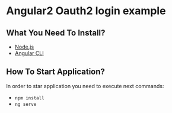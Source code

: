 # Angular2 Oauth2 login example

## What You Need To Install?

* [Node.js](https://nodejs.org/en/)
* [Angular CLI](https://cli.angular.io/)

## How To Start Application?

In order to star application you need to execute next commands:

* `npm install`
* `ng serve`

